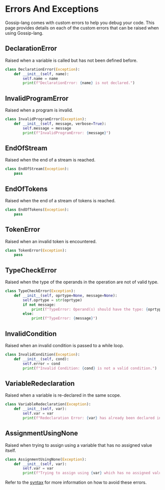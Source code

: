 # Errors And Exceptions

Gossip-lang comes with custom errors to help you debug your code. This page provides details on each of the custom errors that can be raised when using Gossip-lang.

## DeclarationError

Raised when a variable is called but has not been defined before.

```python
class DeclarationError(Exception):
    def __init__(self, name):
        self.name = name
        print(f"DeclarationError: {name} is not declared.")
```

## InvalidProgramError

Raised when a program is invalid.

```python
class InvalidProgramError(Exception):
    def __init__(self, message, verbose=True):
        self.message = message
        print(f"InvalidProgramError: {message}")
```

## EndOfStream

Raised when the end of a stream is reached.

```python
class EndOfStream(Exception):
    pass
```

## EndOfTokens

Raised when the end of a stream of tokens is reached.

```python
class EndOfTokens(Exception):
    pass
```

## TokenError

Raised when an invalid token is encountered.

```python
class TokenError(Exception):
    pass
```

## TypeCheckError

Raised when the type of the operands in the operation are not of valid type.

```python
class TypeCheckError(Exception):
    def __init__(self, oprtype=None, message=None):
        self.oprtype = str(oprtype)
        if not message:
            print(f"TypeError: Operand(s) should have the type: {oprtype}.")
        else:
            print(f"TypeError: {message}")
```

## InvalidCondition

Raised when an invalid condition is passed to a while loop.

```python
class InvalidCondition(Exception):
    def __init__(self, cond):
        self.error = cond
        print(f"Invalid Condition: {cond} is not a valid condition.")
```

## VariableRedeclaration

Raised when a variable is re-declared in the same scope.

```python
class VariableRedeclaration(Exception):
    def __init__(self, var):
        self.var = var
        print(f"Redeclaration Error: {var} has already been declared in the current scope.")
```


## AssignmentUsingNone

Raised when trying to assign using a variable that has no assigned value itself.

```python
class AssignmentUsingNone(Exception):
    def __init__(self, var):
        self.var = var
        print(f"Trying to assign using {var} which has no assigned value itself.")
```

Refer to the [syntax](syntax.md) for more information on how to avoid these errors.